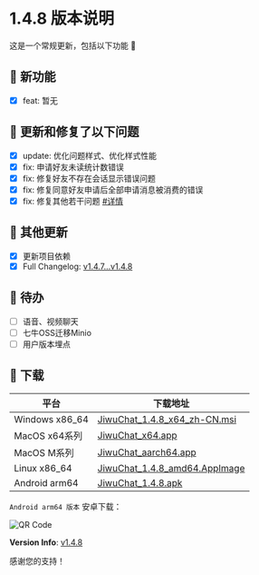 # 1.4.8 版本说明

这是一个常规更新，包括以下功能 🧪

## 🔮 新功能

- [x] feat: 暂无

## 🔨 更新和修复了以下问题

- [x] update: 优化问题样式、优化样式性能
- [x] fix: 申请好友未读统计数错误
- [x] fix: 修复好友不存在会话显示错误问题
- [x] fix: 修复同意好友申请后全部申请消息被消费的错误
- [x] fix: 修复其他若干问题 [#详情](https://github.com/KiWi233333/jiwu-mall-chat-tauri/compare/v1.4.7...v1.4.8)

## 🧿 其他更新

- [x] 更新项目依赖
- [x] Full Changelog: [v1.4.7...v1.4.8](https://github.com/KiWi233333/jiwu-mall-chat-tauri/compare/v1.4.7...v1.4.8)

## 📌 待办

- [ ] 语音、视频聊天
- [ ] 七牛OSS迁移Minio
- [ ] 用户版本埋点

## 🧪 下载

| 平台 | 下载地址 |
| --- | --- |
| Windows x86_64 | [JiwuChat_1.4.8_x64_zh-CN.msi](https://github.com/KiWi233333/jiwu-mall-chat-tauri/releases/download/v1.4.8/JiwuChat_1.4.8_x64_zh-CN.msi) |
| MacOS x64系列 | [JiwuChat_x64.app](https://github.com/KiWi233333/jiwu-mall-chat-tauri/releases/download/v1.4.8/JiwuChat_1.4.8_x64.dmg) |
| MacOS M系列 | [JiwuChat_aarch64.app](https://github.com/KiWi233333/jiwu-mall-chat-tauri/releases/download/v1.4.8/JiwuChat_1.4.8_aarch64.dmg) |
| Linux x86_64 | [JiwuChat_1.4.8_amd64.AppImage](https://github.com/KiWi233333/jiwu-mall-chat-tauri/releases/download/v1.4.8/JiwuChat_1.4.8_amd64.AppImage) |
| Android arm64 | [JiwuChat_1.4.8.apk](https://github.com/KiWi233333/jiwu-mall-chat-tauri/releases/download/v1.4.8/JiwuChat_1.4.8.apk) |

<!-- JiwuChat_1.4.8.apk -->
`Android arm64 版本`  安卓下载：

![QR Code](https://api.jiwu.kiwi2333.top/res/qrcode/stream?content=https://github.com/KiWi233333/jiwu-mall-chat-tauri/releases/download/v1.4.8/JiwuChat_1.4.8.apk&w=200&h=200)

**Version Info**: [v1.4.8](https://github.com/KiWi233333/jiwu-mall-chat-tauri/blob/main/.github/releasemd/v1.4.8.md)

感谢您的支持！
